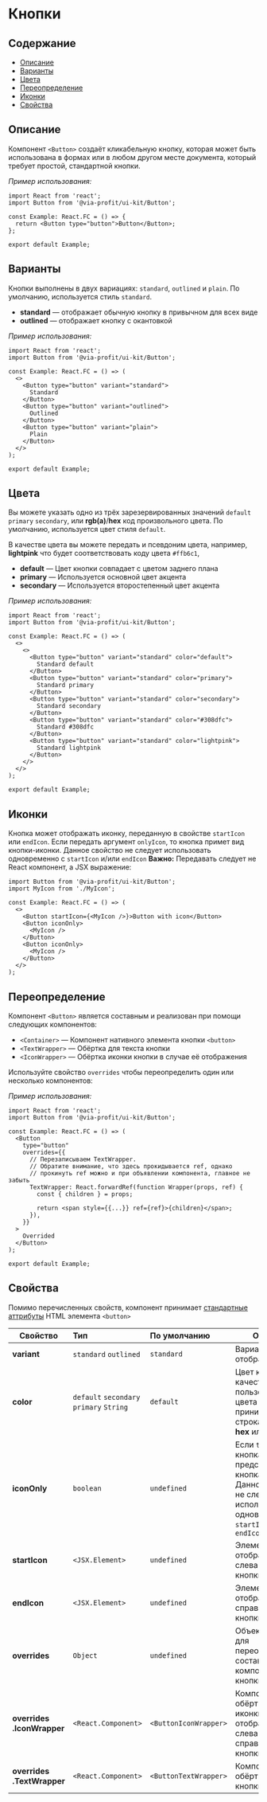 # Кнопки

## Содержание

- [Описание](#описание)
- [Варианты](#варианты)
- [Цвета](#цвета)
- [Переопределение](#переопределение)
- [Иконки](#иконки)
- [Свойства](#свойства)

## Описание

Компонент `<Button>` создаёт кликабельную кнопку, которая может быть
использована в формах или в любом другом месте документа, который требует простой,
стандартной кнопки.

_Пример использования:_

```tsx
import React from 'react';
import Button from '@via-profit/ui-kit/Button';

const Example: React.FC = () => {
  return <Button type="button">Button</Button>;
};

export default Example;
```

<ExampleButtonBasic />

## Варианты

Кнопки выполнены в двух вариациях: `standard`, `outlined` и `plain`. По умолчанию, используется стиль `standard`.

- **standard** — отображает обычную кнопку в привычном для всех виде
- **outlined** — отображает кнопку с окантовкой

_Пример использования:_

```tsx
import React from 'react';
import Button from '@via-profit/ui-kit/Button';

const Example: React.FC = () => (
  <>
    <Button type="button" variant="standard">
      Standard
    </Button>
    <Button type="button" variant="outlined">
      Outlined
    </Button>
    <Button type="button" variant="plain">
      Plain
    </Button>
  </>
);

export default Example;
```

<ExampleButtonVariants />

## Цвета

Вы можете указать одно из трёх зарезервированных значений `default` `primary` `secondary`, или **rgb(a)**/**hex** код произвольного цвета. По умолчанию, используется цвет стиля `default`.

В качестве цвета вы можете передать и псевдоним цвета, например, **lightpink** что будет соответствовать коду цвета `#ffb6c1`,

- **default** — Цвет кнопки совпадает с цветом заднего плана
- **primary** — Используется основной цвет акцента
- **secondary** — Используется второстепенный цвет акцента

_Пример использования:_

```tsx
import React from 'react';
import Button from '@via-profit/ui-kit/Button';

const Example: React.FC = () => (
  <>
    <>
      <Button type="button" variant="standard" color="default">
        Standard default
      </Button>
      <Button type="button" variant="standard" color="primary">
        Standard primary
      </Button>
      <Button type="button" variant="standard" color="secondary">
        Standard secondary
      </Button>
      <Button type="button" variant="standard" color="#308dfc">
        Standard #308dfc
      </Button>
      <Button type="button" variant="standard" color="lightpink">
        Standard lightpink
      </Button>
    </>
  </>
);

export default Example;
```

<ExampleButtonColors />

## Иконки

Кнопка может отображать иконку, переданную в свойстве `startIcon` или `endIcon`. Если передать аргумент `onlyIcon`, то кнопка примет вид кнопки-иконки. Данное свойство не следует использовать одновременно с `startIcon` и/или `endIcon`
**Важно:** Передавать следует не React компонент, а JSX выражение:

```tsx
import Button from '@via-profit/ui-kit/Button';
import MyIcon from './MyIcon';

const Example: React.FC = () => (
  <>
    <Button startIcon={<MyIcon />}>Button with icon</Button>
    <Button iconOnly>
      <MyIcon />
    </Button>
    <Button iconOnly>
      <MyIcon />
    </Button>
  </>
);
```

<ExampleButtonIcons />

## Переопределение

Компонент `<Button>` является составным и реализован при помощи следующих компонентов:

- `<Container>` — Компонент нативного элемента кнопки `<button>`
- `<TextWrapper>` — Обёртка для текста кнопки
- `<IconWrapper>` — Обёртка иконки кнопки в случае её отображения

Используйте свойство `overrides` чтобы переопределить один или несколько компонентов:

_Пример использования:_

```tsx
import React from 'react';
import Button from '@via-profit/ui-kit/Button';

const Example: React.FC = () => (
  <Button
    type="button"
    overrides={{
      // Перезаписываем TextWrapper.
      // Обратите внимание, что здесь прокидывается ref, однако
      // прокинуть ref можно и при объявлении компонента, главное не забыть
      TextWrapper: React.forwardRef(function Wrapper(props, ref) {
        const { children } = props;

        return <span style={{...}} ref={ref}>{children}</span>;
      }),
    }}
  >
    Overrided
  </Button>
);

export default Example;
```

<ExampleButtonOverrides />

## Свойства

Помимо перечисленных свойств, компонент принимает [стандартные аттрибуты](https://developer.mozilla.org/ru/docs/Web/HTML/Element/button#атрибуты) HTML элемента `<button>`

| Свойство                   | Тип                                      | По умолчанию          | Описание                                                                                                                                        |
| -------------------------- | :--------------------------------------- | :-------------------- | ----------------------------------------------------------------------------------------------------------------------------------------------- |
| **variant**                | `standard` `outlined`                    | `standard`            | Вариант отображения.                                                                                                                            |
| **color**                  | `default` `secondary` `primary` `String` | `default`             | Цвет кнопки. В качестве пользовательского цвета принимается строка в формате **hex** или **rgb(a)**.                                            |
| **iconOnly**               | `boolean`                                | `undefined`           | Если `true`, то кнопка будет представлена как кнопка-иконка. Данное свойство не следует использовать одновременно с `startIcon` и/или `endIcon` |
| **startIcon**              | `<JSX.Element>`                          | `undefined`           | Элемент иконки, отображаемой слева от текста кнопки                                                                                             |
| **endIcon**                | `<JSX.Element>`                          | `undefined`           | Элемент иконки, отображаемой справа от текста кнопки                                                                                            |
| **overrides**              | `Object`                                 | `undefined`           | Объект элементов для переопределения составных компонентов кнопки                                                                               |
| **overrides .IconWrapper** | `<React.Component>`                      | `<ButtonIconWrapper>` | Компонент обёртка для иконки, отображаемой слева и/или справа от текста кнопки                                                                  |
| **overrides .TextWrapper** | `<React.Component>`                      | `<ButtonTextWrapper>` | Компонент обёртка текста кнопки                                                                                                                 |
